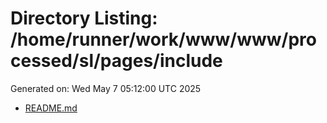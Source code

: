 # Directory Listing: /home/runner/work/www/www/processed/sl/pages/include
Generated on: Wed May  7 05:12:00 UTC 2025

- [README.md](README.md)

